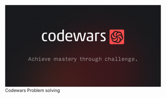 
<img src="https://github.com/mhmod33/codewars_problem_sloving/blob/main/cover.png" width="800">
Codewars Problem solving

